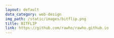 ```yaml
---
layout: default
data_category: web-design
img_path: /static/images/bitflip.png
title: BITFLIP
link: https://github.com/rawho/rawho.github.io
---
```

